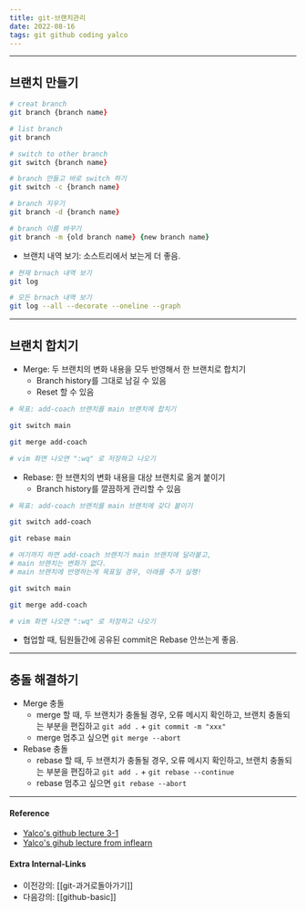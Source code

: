 ```yaml
---
title: git-브랜치관리
date: 2022-08-16
tags: git github coding yalco
---
```


---

## 브랜치 만들기

```zsh
# creat branch
git branch {branch name}

# list branch
git branch

# switch to other branch
git switch {branch name}
```

```zsh
# branch 만들고 바로 switch 하기
git switch -c {branch name}
```

```zsh
# branch 지우기
git branch -d {branch name}

# branch 이름 바꾸기 
git branch -m {old branch name} {new branch name}
```

- 브랜치 내역 보기: 소스트리에서 보는게 더 좋음.

```zsh
# 현재 brnach 내역 보기
git log

# 모든 brnach 내역 보기
git log --all --decorate --oneline --graph
```

---

## 브랜치 합치기

- Merge: 두 브랜치의 변화 내용을 모두 반영해서 한 브랜치로 합치기
	- Branch history를 그대로 남길 수 있음
	- Reset 할 수 있음

```zsh
# 목표: add-coach 브랜치를 main 브랜치에 합치기

git switch main

git merge add-coach

# vim 화면 나오면 ":wq" 로 저장하고 나오기 

```

- Rebase: 한 브랜치의 변화 내용을 대상 브랜치로 옮겨 붙이기
	- Branch history를 깔끔하게 관리할 수 있음

```zsh
# 목표: add-coach 브랜치를 main 브랜치에 갖다 붙이기

git switch add-coach

git rebase main

# 여기까지 하면 add-coach 브랜치가 main 브랜치에 달라붙고,
# main 브랜치는 변화가 없다.
# main 브랜치에 반영하는게 목표일 경우, 아래를 추가 실행!

git switch main

git merge add-coach 

# vim 화면 나오면 ":wq" 로 저장하고 나오기 

```


- 협업할 때, 팀원들간에 공유된 commit은 Rebase 안쓰는게 좋음.

---

## 충돌 해결하기

- Merge 충돌
	- merge 할 때, 두 브랜치가 충돌될 경우, 오류 메시지 확인하고, 브랜치 충돌되는 부분을 편집하고 `git add .` +  `git commit -m "xxx"`
	- merge 멈추고 싶으면 `git merge --abort`
- Rebase 충돌
	- rebase 할 때, 두 브랜치가 충돌될 경우, 오류 메시지 확인하고, 브랜치 충돌되는 부분을 편집하고 `git add .` +  `git rebase --continue`
	- rebase 멈추고 싶으면 `git rebase --abort`


---
#### Reference
- [Yalco's github lecture 3-1](https://www.yalco.kr/@git-github/3-1/)
- [Yalco's gihub lecture from inflearn](https://www.inflearn.com/course/%EC%A0%9C%EB%8C%80%EB%A1%9C-%ED%8C%8C%EB%8A%94-%EA%B9%83/dashboard)

#### Extra Internal-Links
- 이전강의: [[git-과거로돌아가기]]
- 다음강의: [[github-basic]]
